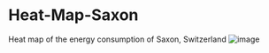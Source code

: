 # Heat-Map-Saxon
Heat map of the energy consumption of Saxon, Switzerland
![image](https://user-images.githubusercontent.com/70530149/199129651-2f59b1f3-c61f-47a8-87bd-93b1b045f833.png)
